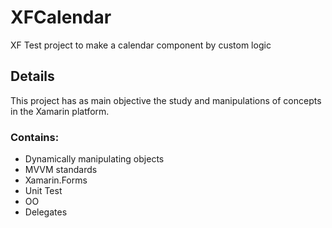 # XFCalendar
XF Test project to make a calendar component by custom logic

## Details
This project has as main objective the study and manipulations of concepts in the Xamarin platform.

### Contains:
- Dynamically manipulating objects
- MVVM standards
- Xamarin.Forms
- Unit Test
- OO
- Delegates
